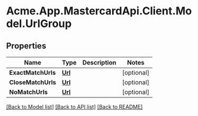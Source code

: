 # Acme.App.MastercardApi.Client.Model.UrlGroup

## Properties

Name | Type | Description | Notes
------------ | ------------- | ------------- | -------------
**ExactMatchUrls** | [**Url**](Url.md) |  | [optional] 
**CloseMatchUrls** | [**Url**](Url.md) |  | [optional] 
**NoMatchUrls** | [**Url**](Url.md) |  | [optional] 

[[Back to Model list]](../README.md#documentation-for-models) [[Back to API list]](../README.md#documentation-for-api-endpoints) [[Back to README]](../README.md)

